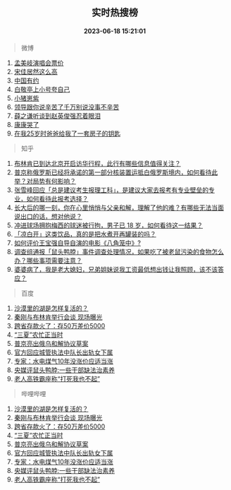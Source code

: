 <div align="center"><h2>实时热搜榜</h2><h4>2023-06-18 15:21:01</h4></div>

> 微博  

1. [孟美岐演唱会票价](https://s.weibo.com/weibo?q=%E5%AD%9F%E7%BE%8E%E5%B2%90%E6%BC%94%E5%94%B1%E4%BC%9A%E7%A5%A8%E4%BB%B7&t=31&band_rank=1&Refer=top)<br />
2. [宋佳居然这么高](https://s.weibo.com/weibo?q=%23%E5%AE%8B%E4%BD%B3%E5%B1%85%E7%84%B6%E8%BF%99%E4%B9%88%E9%AB%98%23&t=31&band_rank=2&Refer=top)<br />
3. [中国有约](https://s.weibo.com/weibo?q=%23%E4%B8%AD%E5%9B%BD%E6%9C%89%E7%BA%A6%23&t=31&band_rank=3&Refer=top)<br />
4. [白敬亭上小号夸自己](https://s.weibo.com/weibo?q=%23%E7%99%BD%E6%95%AC%E4%BA%AD%E4%B8%8A%E5%B0%8F%E5%8F%B7%E5%A4%B8%E8%87%AA%E5%B7%B1%23&t=31&band_rank=4&Refer=top)<br />
5. [小猪崽紫](https://s.weibo.com/weibo?q=%E5%B0%8F%E7%8C%AA%E5%B4%BD%E7%B4%AB&t=31&band_rank=5&Refer=top)<br />
6. [领导跟你说辛苦了千万别说没事不辛苦](https://s.weibo.com/weibo?q=%E9%A2%86%E5%AF%BC%E8%B7%9F%E4%BD%A0%E8%AF%B4%E8%BE%9B%E8%8B%A6%E4%BA%86%E5%8D%83%E4%B8%87%E5%88%AB%E8%AF%B4%E6%B2%A1%E4%BA%8B%E4%B8%8D%E8%BE%9B%E8%8B%A6&t=31&band_rank=6&Refer=top)<br />
7. [薛之谦听谈到赵英俊强忍着眼泪](https://s.weibo.com/weibo?q=%23%E8%96%9B%E4%B9%8B%E8%B0%A6%E5%90%AC%E8%B0%88%E5%88%B0%E8%B5%B5%E8%8B%B1%E4%BF%8A%E5%BC%BA%E5%BF%8D%E7%9D%80%E7%9C%BC%E6%B3%AA%23&t=31&band_rank=7&Refer=top)<br />
8. [康康哭了](https://s.weibo.com/weibo?q=%23%E5%BA%B7%E5%BA%B7%E5%93%AD%E4%BA%86%23&t=31&band_rank=8&Refer=top)<br />
9. [在我25岁时爸爸给我了一套房子的钥匙](https://s.weibo.com/weibo?q=%E5%9C%A8%E6%88%9125%E5%B2%81%E6%97%B6%E7%88%B8%E7%88%B8%E7%BB%99%E6%88%91%E4%BA%86%E4%B8%80%E5%A5%97%E6%88%BF%E5%AD%90%E7%9A%84%E9%92%A5%E5%8C%99&t=31&band_rank=9&Refer=top)<br />

> 知乎  

1. [布林肯已到达北京开启访华行程，此行有哪些信息值得关注？](https://www.zhihu.com/question/607270958)<br />
2. [普京称俄罗斯已经将承诺的第一部分核装置运抵白俄罗斯境内，如何看待此举？对局势有何影响？](https://www.zhihu.com/question/607107944)<br />
3. [张雪峰回应「总是建议考生报理工科」，是建议大家去报考有专业壁垒的专业，如何看待此报考选择？](https://www.zhihu.com/question/606790360)<br />
4. [长大后的哪一刻，你在心里悄悄与父亲和解，理解了他的难？有哪些无法当面说出口的话，想对他说？](https://www.zhihu.com/question/605713053)<br />
5. [冲进球场拥抱梅西的球迷被行拘，男子已 18 岁，如何看待这一结果？](https://www.zhihu.com/question/607010548)<br />
6. [「凉白开」这类饮品，真的是把水煮开再罐装的吗？](https://www.zhihu.com/question/606321291)<br />
7. [如何评价王宝强自导自演的电影《八角笼中》?](https://www.zhihu.com/question/566061816)<br />
8. [调查组通报「鼠头鸭脖」事件调查处理情况，如果吃了被老鼠污染的食物怎么办？哪些事项需要注意？](https://www.zhihu.com/question/607260956)<br />
9. [婆婆病了，我是老大媳妇，兄弟姐妹说我工资最低想出钱让我照顾，该不该答应？](https://www.zhihu.com/question/605822171)<br />

> 百度  

1. [沙漠里的湖是怎样复活的？](https://www.baidu.com/s?wd=%E6%B2%99%E6%BC%A0%E9%87%8C%E7%9A%84%E6%B9%96%E6%98%AF%E6%80%8E%E6%A0%B7%E5%A4%8D%E6%B4%BB%E7%9A%84%EF%BC%9F&sa=fyb_news&rsv_dl=fyb_news)<br />
2. [秦刚与布林肯举行会谈 现场曝光](https://www.baidu.com/s?wd=%E7%A7%A6%E5%88%9A%E4%B8%8E%E5%B8%83%E6%9E%97%E8%82%AF%E4%B8%BE%E8%A1%8C%E4%BC%9A%E8%B0%88+%E7%8E%B0%E5%9C%BA%E6%9B%9D%E5%85%89&sa=fyb_news&rsv_dl=fyb_news)<br />
3. [跨省存款火了：存50万差价5000](https://www.baidu.com/s?wd=%E8%B7%A8%E7%9C%81%E5%AD%98%E6%AC%BE%E7%81%AB%E4%BA%86%EF%BC%9A%E5%AD%9850%E4%B8%87%E5%B7%AE%E4%BB%B75000&sa=fyb_news&rsv_dl=fyb_news)<br />
4. [“三夏”农忙正当时](https://www.baidu.com/s?wd=%E2%80%9C%E4%B8%89%E5%A4%8F%E2%80%9D%E5%86%9C%E5%BF%99%E6%AD%A3%E5%BD%93%E6%97%B6&sa=fyb_news&rsv_dl=fyb_news)<br />
5. [普京亮出俄乌和解协议草案](https://www.baidu.com/s?wd=%E6%99%AE%E4%BA%AC%E4%BA%AE%E5%87%BA%E4%BF%84%E4%B9%8C%E5%92%8C%E8%A7%A3%E5%8D%8F%E8%AE%AE%E8%8D%89%E6%A1%88&sa=fyb_news&rsv_dl=fyb_news)<br />
6. [官方回应城管执法中队长出轨女下属](https://www.baidu.com/s?wd=%E5%AE%98%E6%96%B9%E5%9B%9E%E5%BA%94%E5%9F%8E%E7%AE%A1%E6%89%A7%E6%B3%95%E4%B8%AD%E9%98%9F%E9%95%BF%E5%87%BA%E8%BD%A8%E5%A5%B3%E4%B8%8B%E5%B1%9E&sa=fyb_news&rsv_dl=fyb_news)<br />
7. [专家：水电煤气10年没涨价应适当涨](https://www.baidu.com/s?wd=%E4%B8%93%E5%AE%B6%EF%BC%9A%E6%B0%B4%E7%94%B5%E7%85%A4%E6%B0%9410%E5%B9%B4%E6%B2%A1%E6%B6%A8%E4%BB%B7%E5%BA%94%E9%80%82%E5%BD%93%E6%B6%A8&sa=fyb_news&rsv_dl=fyb_news)<br />
8. [央媒评鼠头鸭脖:一些干部缺法治素养](https://www.baidu.com/s?wd=%E5%A4%AE%E5%AA%92%E8%AF%84%E9%BC%A0%E5%A4%B4%E9%B8%AD%E8%84%96%3A%E4%B8%80%E4%BA%9B%E5%B9%B2%E9%83%A8%E7%BC%BA%E6%B3%95%E6%B2%BB%E7%B4%A0%E5%85%BB&sa=fyb_news&rsv_dl=fyb_news)<br />
9. [老人高铁霸座称“打死我也不起”](https://www.baidu.com/s?wd=%E8%80%81%E4%BA%BA%E9%AB%98%E9%93%81%E9%9C%B8%E5%BA%A7%E7%A7%B0%E2%80%9C%E6%89%93%E6%AD%BB%E6%88%91%E4%B9%9F%E4%B8%8D%E8%B5%B7%E2%80%9D&sa=fyb_news&rsv_dl=fyb_news)<br />

> 哔哩哔哩  

1. [沙漠里的湖是怎样复活的？](https://www.baidu.com/s?wd=%E6%B2%99%E6%BC%A0%E9%87%8C%E7%9A%84%E6%B9%96%E6%98%AF%E6%80%8E%E6%A0%B7%E5%A4%8D%E6%B4%BB%E7%9A%84%EF%BC%9F&sa=fyb_news&rsv_dl=fyb_news)<br />
2. [秦刚与布林肯举行会谈 现场曝光](https://www.baidu.com/s?wd=%E7%A7%A6%E5%88%9A%E4%B8%8E%E5%B8%83%E6%9E%97%E8%82%AF%E4%B8%BE%E8%A1%8C%E4%BC%9A%E8%B0%88+%E7%8E%B0%E5%9C%BA%E6%9B%9D%E5%85%89&sa=fyb_news&rsv_dl=fyb_news)<br />
3. [跨省存款火了：存50万差价5000](https://www.baidu.com/s?wd=%E8%B7%A8%E7%9C%81%E5%AD%98%E6%AC%BE%E7%81%AB%E4%BA%86%EF%BC%9A%E5%AD%9850%E4%B8%87%E5%B7%AE%E4%BB%B75000&sa=fyb_news&rsv_dl=fyb_news)<br />
4. [“三夏”农忙正当时](https://www.baidu.com/s?wd=%E2%80%9C%E4%B8%89%E5%A4%8F%E2%80%9D%E5%86%9C%E5%BF%99%E6%AD%A3%E5%BD%93%E6%97%B6&sa=fyb_news&rsv_dl=fyb_news)<br />
5. [普京亮出俄乌和解协议草案](https://www.baidu.com/s?wd=%E6%99%AE%E4%BA%AC%E4%BA%AE%E5%87%BA%E4%BF%84%E4%B9%8C%E5%92%8C%E8%A7%A3%E5%8D%8F%E8%AE%AE%E8%8D%89%E6%A1%88&sa=fyb_news&rsv_dl=fyb_news)<br />
6. [官方回应城管执法中队长出轨女下属](https://www.baidu.com/s?wd=%E5%AE%98%E6%96%B9%E5%9B%9E%E5%BA%94%E5%9F%8E%E7%AE%A1%E6%89%A7%E6%B3%95%E4%B8%AD%E9%98%9F%E9%95%BF%E5%87%BA%E8%BD%A8%E5%A5%B3%E4%B8%8B%E5%B1%9E&sa=fyb_news&rsv_dl=fyb_news)<br />
7. [专家：水电煤气10年没涨价应适当涨](https://www.baidu.com/s?wd=%E4%B8%93%E5%AE%B6%EF%BC%9A%E6%B0%B4%E7%94%B5%E7%85%A4%E6%B0%9410%E5%B9%B4%E6%B2%A1%E6%B6%A8%E4%BB%B7%E5%BA%94%E9%80%82%E5%BD%93%E6%B6%A8&sa=fyb_news&rsv_dl=fyb_news)<br />
8. [央媒评鼠头鸭脖:一些干部缺法治素养](https://www.baidu.com/s?wd=%E5%A4%AE%E5%AA%92%E8%AF%84%E9%BC%A0%E5%A4%B4%E9%B8%AD%E8%84%96%3A%E4%B8%80%E4%BA%9B%E5%B9%B2%E9%83%A8%E7%BC%BA%E6%B3%95%E6%B2%BB%E7%B4%A0%E5%85%BB&sa=fyb_news&rsv_dl=fyb_news)<br />
9. [老人高铁霸座称“打死我也不起”](https://www.baidu.com/s?wd=%E8%80%81%E4%BA%BA%E9%AB%98%E9%93%81%E9%9C%B8%E5%BA%A7%E7%A7%B0%E2%80%9C%E6%89%93%E6%AD%BB%E6%88%91%E4%B9%9F%E4%B8%8D%E8%B5%B7%E2%80%9D&sa=fyb_news&rsv_dl=fyb_news)<br />

